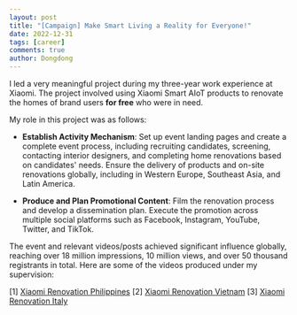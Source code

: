 ```yaml
---
layout: post
title: "[Campaign] Make Smart Living a Reality for Everyone!"
date: 2022-12-31
tags: [career]
comments: true
author: Dongdong
---
```


I led a very meaningful project during my three-year work experience at Xiaomi. The project involved using Xiaomi Smart AIoT products to renovate the homes of brand users **for free** who were in need.

My role in this project was as follows:

- **Establish Activity Mechanism**: Set up event landing pages and create a complete event process, including recruiting candidates, screening, contacting interior designers, and completing home renovations based on candidates' needs. Ensure the delivery of products and on-site renovations globally, including in Western Europe, Southeast Asia, and Latin America.

- **Produce and Plan Promotional Content**: Film the renovation process and develop a dissemination plan. Execute the promotion across multiple social platforms such as Facebook, Instagram, YouTube, Twitter, and TikTok.

The event and relevant videos/posts achieved significant influence globally, reaching over 18 million impressions, 10 million views, and over 50 thousand registrants in total. Here are some of the videos produced under my supervision:

[1] [Xiaomi Renovation Philippines](https://youtu.be/m4ZX84QHNBc?si=PiXZN8LaeCEgR0lQ)
[2] [Xiaomi Renovation Vietnam](https://youtu.be/p3I_preGCsA?si=Mnm5Q9tBMB1IZDve)
[3] [Xiaomi Renovation Italy](https://youtu.be/3CNRGhWH11g?si=wn0LWNFJRuP7hpNG)
